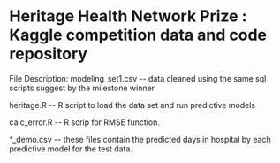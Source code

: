 Heritage Health Network Prize : Kaggle competition data and code repository
===========================================================================
File Description:
modeling_set1.csv -- data cleaned using the same sql scripts suggest by the milestone winner

heritage.R -- R script to load the data set and run predictive models

calc_error.R -- R scrip for RMSE function.

*_demo.csv -- these files contain the predicted days in hospital by each predictive model for the test data.


